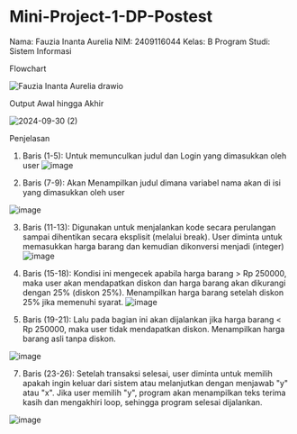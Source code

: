 # Mini-Project-1-DP-Postest
Nama: Fauzia Inanta Aurelia NIM: 2409116044 Kelas: B Program Studi: Sistem Informasi

Flowchart

![Fauzia Inanta Aurelia drawio](https://github.com/user-attachments/assets/f6fc64c9-8bb5-4af7-bf70-fc4920ebb626)

Output Awal hingga Akhir

![2024-09-30 (2)](https://github.com/user-attachments/assets/d88f4830-c8e2-4ff4-b8b5-de9f742b3d5c)

Penjelasan 
1. Baris (1-5): Untuk memunculkan judul dan Login yang dimasukkan oleh user
![image](https://github.com/user-attachments/assets/80fa8211-3af2-4a7c-ab47-9b064cf6799b)


2. Baris (7-9): Akan Menampilkan judul dimana variabel nama akan di isi yang dimasukkan oleh user
   
![image](https://github.com/user-attachments/assets/c2feb108-0294-42d2-8969-03418d9d9d75)

3. Baris (11-13): Digunakan untuk menjalankan kode secara perulangan sampai dihentikan secara eksplisit (melalui break). User diminta untuk memasukkan harga barang dan kemudian dikonversi menjadi (integer)
![image](https://github.com/user-attachments/assets/c338a7ec-e699-4eb1-bd2f-503c2d7ffdf7)

4. Baris (15-18): Kondisi ini mengecek apabila harga barang > Rp 250000, maka user akan mendapatkan diskon dan harga barang akan dikurangi dengan 25% (diskon 25%). Menampilkan harga barang setelah diskon 25% jika memenuhi syarat.
![image](https://github.com/user-attachments/assets/764d403d-6d43-4646-91dd-c83168539f7d)

5. Baris (19-21): Lalu pada bagian ini akan dijalankan jika harga barang < Rp 250000, maka user tidak mendapatkan diskon. Menampilkan harga barang asli tanpa diskon.
   
![image](https://github.com/user-attachments/assets/94818b6c-bb7f-4832-9537-7ccb2cd5915a)

7. Baris (23-26): Setelah transaksi selesai, user diminta untuk memilih apakah ingin keluar dari sistem atau melanjutkan dengan menjawab "y" atau "x". Jika user memilih "y", program akan menampilkan teks terima kasih dan mengakhiri loop, sehingga program selesai dijalankan.
   
![image](https://github.com/user-attachments/assets/791f18d0-e253-4fb0-9982-7142b84d26b3)

